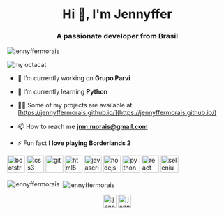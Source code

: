 <h1 align="center">Hi 👋, I'm Jennyffer</h1>
<h3 align="center">A passionate developer from Brasil</h3>

<p align="left"> <img src="https://komarev.com/ghpvc/?username=jennyffermorais" alt="jennyffermorais" /> </p>

![my octacat](https://i.imgur.com/kg8pzGS.png)

- 🔭 I’m currently working on **Grupo Parvi**

- 🌱 I’m currently learning **Python**

- 👨‍💻 Some of my projects are available at [https://jennyffermorais.github.io/](https://jennyffermorais.github.io/)

- 📫 How to reach me **jnm.morais@gmail.com**

- ⚡ Fun fact **I love playing Borderlands 2**

<p align="left"><img src="https://devicons.github.io/devicon/devicon.git/icons/bootstrap/bootstrap-plain.svg" alt="bootstrap" width="40" height="40"/> <img src="https://devicons.github.io/devicon/devicon.git/icons/css3/css3-original-wordmark.svg" alt="css3" width="40" height="40"/> <img src="https://www.vectorlogo.zone/logos/git-scm/git-scm-icon.svg" alt="git" width="40" height="40"/> <img src="https://devicons.github.io/devicon/devicon.git/icons/html5/html5-original-wordmark.svg" alt="html5" width="40" height="40"/> <img src="https://devicons.github.io/devicon/devicon.git/icons/javascript/javascript-original.svg" alt="javascript" width="40" height="40"/> <img src="https://devicons.github.io/devicon/devicon.git/icons/nodejs/nodejs-original-wordmark.svg" alt="nodejs" width="40" height="40"/> <img src="https://devicons.github.io/devicon/devicon.git/icons/python/python-original.svg" alt="python" width="40" height="40"/> <img src="https://devicons.github.io/devicon/devicon.git/icons/react/react-original-wordmark.svg" alt="react" width="40" height="40"/> <img src="https://i.ibb.co/9T29DD0/selenium.png" alt="selenium" width="40" height="40"/></p>

<p><img align="left" src="https://github-readme-stats.vercel.app/api/top-langs/?username=jennyffermorais&layout=compact&hide=html" alt="jennyffermorais" /></p>

<p>&nbsp;<img align="center" src="https://github-readme-stats.vercel.app/api?username=jennyffermorais&show_icons=true" alt="jennyffermorais" /></p>

<p align="center">
<a href="https://twitter.com/jennyffernm" target="blank"><img align="center" src="https://cdn.jsdelivr.net/npm/simple-icons@3.0.1/icons/twitter.svg" alt="jennyffernm" height="30" width="30" /></a>
<a href="https://linkedin.com/in/jennyfferndemorais" target="blank"><img align="center" src="https://cdn.jsdelivr.net/npm/simple-icons@3.0.1/icons/linkedin.svg" alt="jennyfferndemorais" height="30" width="30" /></a>
</p>
